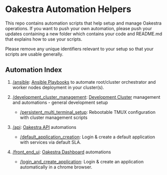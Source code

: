 # Oakestra Automation Helpers

This repo contains automation scripts that help setup and manage Oakestra operations. If you want to push your own automation, please push your updates containing a new folder which contains your code and README.md that explains how to use your scripts.

Please remove any unique identifiers relevant to your setup so that your scripts are usable generally.

## Automation Index

1. [/ansible](/ansible): [Ansible Playbooks](https://docs.ansible.com/ansible/latest/installation_guide/intro_installation.html) to automate root/cluster orchestrator and worker nodes deployment in your cluster(s). 

2. [/development_cluster_management](/development_cluster_management/): [Development Cluster](https://github.com/oakestra/oakestra?tab=readme-ov-file#%EF%B8%8F-how-to-create-a-development-cluster) management and automations - general development setup

    - [/persistent_multi_terminal_setup](/development_cluster_management/persistent_multi_terminal_setup/): Rebootable TMUX configuration with cluster management scripts

3. [/api](/api): [Oakestra API](https://github.com/oakestra/oakestra?tab=readme-ov-file#%F0%9F%A9%BB-use-the-apis-to-deploy-a-new-application-and-check-clusters-status) automations

    - [/default_application_creation](/api/default_application_creation/):  Login & create a default application with services via default SLA. 

4. [/front_end_ui](/front_end_ui): [Oakestra Dashboard](https://github.com/oakestra/dashboard) automations

    - [/login_and_create_application](/frontend/login_and_create_application/): Login & create an application automatically in a chrome browser. 
